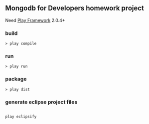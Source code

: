 ## Mongodb for Developers homework project
Need [Play Framework](http://www.playframework.org/) 2.0.4+

### build
```
> play compile
```

### run
```
> play run
```

### package
```
> play dist
```

### generate eclipse project files
<code>
play eclipsify
<code>
